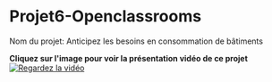 # Projet6-Openclassrooms
Nom du projet: Anticipez les besoins en consommation de bâtiments

**Cliquez sur l'image pour voir la présentation vidéo de ce projet**
[![Regardez la vidéo](https://img.youtube.com/vi/SKwiyyCEPG8/0.jpg)](https://www.youtube.com/embed/SKwiyyCEPG8)

